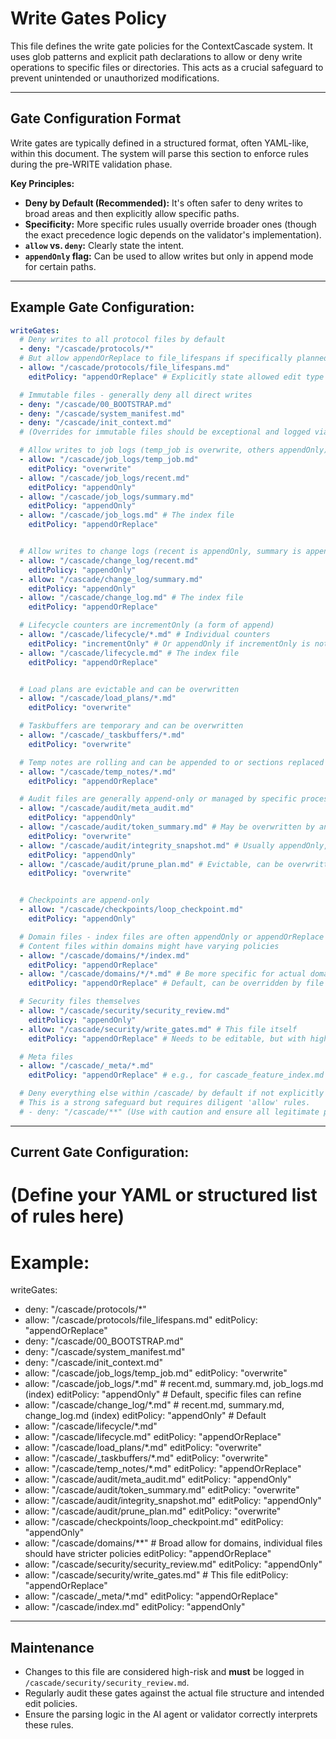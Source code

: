 <!-- @meta {
  "fileType": "policy",
  "subtype": "safeguardsPolicy",
  "purpose": "Defines glob patterns and path constraints to control which files can be written to. Acts as a write-time firewall.",
  "editPolicy": "appendOrReplace",
  "routeScope": "security"
} -->
# Write Gates Policy

This file defines the write gate policies for the ContextCascade system. It uses glob patterns and explicit path declarations to allow or deny write operations to specific files or directories. This acts as a crucial safeguard to prevent unintended or unauthorized modifications.

---
## Gate Configuration Format
Write gates are typically defined in a structured format, often YAML-like, within this document. The system will parse this section to enforce rules during the pre-WRITE validation phase.

**Key Principles:**
- **Deny by Default (Recommended):** It's often safer to deny writes to broad areas and then explicitly allow specific paths.
- **Specificity:** More specific rules usually override broader ones (though the exact precedence logic depends on the validator's implementation).
- **`allow` vs. `deny`:** Clearly state the intent.
- **`appendOnly` flag:** Can be used to allow writes but only in append mode for certain paths.

---
## Example Gate Configuration:
```yaml
writeGates:
  # Deny writes to all protocol files by default
  - deny: "/cascade/protocols/*"
  # But allow appendOrReplace to file_lifespans if specifically planned
  - allow: "/cascade/protocols/file_lifespans.md"
    editPolicy: "appendOrReplace" # Explicitly state allowed edit type

  # Immutable files - generally deny all direct writes
  - deny: "/cascade/00_BOOTSTRAP.md"
  - deny: "/cascade/system_manifest.md"
  - deny: "/cascade/init_context.md"
  # (Overrides for immutable files should be exceptional and logged via security_review.md)

  # Allow writes to job logs (temp_job is overwrite, others appendOnly)
  - allow: "/cascade/job_logs/temp_job.md"
    editPolicy: "overwrite"
  - allow: "/cascade/job_logs/recent.md"
    editPolicy: "appendOnly"
  - allow: "/cascade/job_logs/summary.md"
    editPolicy: "appendOnly"
  - allow: "/cascade/job_logs.md" # The index file
    editPolicy: "appendOrReplace"


  # Allow writes to change logs (recent is appendOnly, summary is appendOnly)
  - allow: "/cascade/change_log/recent.md"
    editPolicy: "appendOnly"
  - allow: "/cascade/change_log/summary.md"
    editPolicy: "appendOnly"
  - allow: "/cascade/change_log.md" # The index file
    editPolicy: "appendOrReplace"

  # Lifecycle counters are incrementOnly (a form of append)
  - allow: "/cascade/lifecycle/*.md" # Individual counters
    editPolicy: "incrementOnly" # Or appendOnly if incrementOnly is not a direct metadata policy
  - allow: "/cascade/lifecycle.md" # The index file
    editPolicy: "appendOrReplace"


  # Load plans are evictable and can be overwritten
  - allow: "/cascade/load_plans/*.md"
    editPolicy: "overwrite"

  # Taskbuffers are temporary and can be overwritten
  - allow: "/cascade/_taskbuffers/*.md"
    editPolicy: "overwrite"

  # Temp notes are rolling and can be appended to or sections replaced
  - allow: "/cascade/temp_notes/*.md"
    editPolicy: "appendOrReplace"

  # Audit files are generally append-only or managed by specific processes
  - allow: "/cascade/audit/meta_audit.md"
    editPolicy: "appendOnly"
  - allow: "/cascade/audit/token_summary.md" # May be overwritten by analysis tools
    editPolicy: "overwrite"
  - allow: "/cascade/audit/integrity_snapshot.md" # Usually appendOnly, or specific update process
    editPolicy: "appendOnly"
  - allow: "/cascade/audit/prune_plan.md" # Evictable, can be overwritten
    editPolicy: "overwrite"


  # Checkpoints are append-only
  - allow: "/cascade/checkpoints/loop_checkpoint.md"
    editPolicy: "appendOnly"

  # Domain files - index files are often appendOnly or appendOrReplace
  # Content files within domains might have varying policies
  - allow: "/cascade/domains/*/index.md"
    editPolicy: "appendOrReplace"
  - allow: "/cascade/domains/*/*.md" # Be more specific for actual domain content files
    editPolicy: "appendOrReplace" # Default, can be overridden by file's own metadata

  # Security files themselves
  - allow: "/cascade/security/security_review.md"
    editPolicy: "appendOnly"
  - allow: "/cascade/security/write_gates.md" # This file itself
    editPolicy: "appendOrReplace" # Needs to be editable, but with high review threshold

  # Meta files
  - allow: "/cascade/_meta/*.md"
    editPolicy: "appendOrReplace" # e.g., for cascade_feature_index.md

  # Deny everything else within /cascade/ by default if not explicitly allowed
  # This is a strong safeguard but requires diligent 'allow' rules.
  # - deny: "/cascade/**" (Use with caution and ensure all legitimate paths are allowed above)

```
---
## Current Gate Configuration:

# (Define your YAML or structured list of rules here)
# Example:
writeGates:
  - deny: "/cascade/protocols/*"
  - allow: "/cascade/protocols/file_lifespans.md"
    editPolicy: "appendOrReplace"
  - deny: "/cascade/00_BOOTSTRAP.md"
  - deny: "/cascade/system_manifest.md"
  - deny: "/cascade/init_context.md"
  - allow: "/cascade/job_logs/temp_job.md"
    editPolicy: "overwrite"
  - allow: "/cascade/job_logs/*.md" # recent.md, summary.md, job_logs.md (index)
    editPolicy: "appendOnly" # Default, specific files can refine
  - allow: "/cascade/change_log/*.md" # recent.md, summary.md, change_log.md (index)
    editPolicy: "appendOnly" # Default
  - allow: "/cascade/lifecycle/*.md"
  - allow: "/cascade/lifecycle.md"
    editPolicy: "appendOrReplace"
  - allow: "/cascade/load_plans/*.md"
    editPolicy: "overwrite"
  - allow: "/cascade/_taskbuffers/*.md"
    editPolicy: "overwrite"
  - allow: "/cascade/temp_notes/*.md"
    editPolicy: "appendOrReplace"
  - allow: "/cascade/audit/meta_audit.md"
    editPolicy: "appendOnly"
  - allow: "/cascade/audit/token_summary.md"
    editPolicy: "overwrite"
  - allow: "/cascade/audit/integrity_snapshot.md"
    editPolicy: "appendOnly"
  - allow: "/cascade/audit/prune_plan.md"
    editPolicy: "overwrite"
  - allow: "/cascade/checkpoints/loop_checkpoint.md"
    editPolicy: "appendOnly"
  - allow: "/cascade/domains/**" # Broad allow for domains, individual files should have stricter policies
    editPolicy: "appendOrReplace"
  - allow: "/cascade/security/security_review.md"
    editPolicy: "appendOnly"
  - allow: "/cascade/security/write_gates.md" # This file
    editPolicy: "appendOrReplace"
  - allow: "/cascade/_meta/*.md"
    editPolicy: "appendOrReplace"
  - allow: "/cascade/index.md"
    editPolicy: "appendOnly"

---
## Maintenance
- Changes to this file are considered high-risk and **must** be logged in `/cascade/security/security_review.md`.
- Regularly audit these gates against the actual file structure and intended edit policies.
- Ensure the parsing logic in the AI agent or validator correctly interprets these rules.
